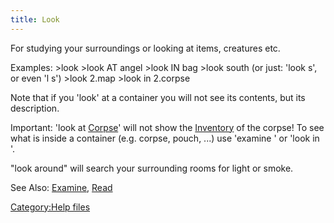 ```yaml
---
title: Look
---
```


For studying your surroundings or looking at items, creatures etc.

Examples: \>look \>look AT angel \>look IN bag \>look south (or just:
'look s', or even 'l s') \>look 2.map \>look in 2.corpse

Note that if you 'look' at a container you will not see its contents,
but its description.

Important: 'look at [Corpse](Corpse "wikilink")' will not show the
[Inventory](Inventory "wikilink") of the corpse! To see what is inside a
container (e.g. corpse, pouch, ...) use 'examine <container>' or 'look
in <object>'.

"look around" will search your surrounding rooms for light or smoke.

See Also: [Examine](Examine "wikilink"), [Read](Read "wikilink")

[Category:Help files](Category:Help_files "wikilink")